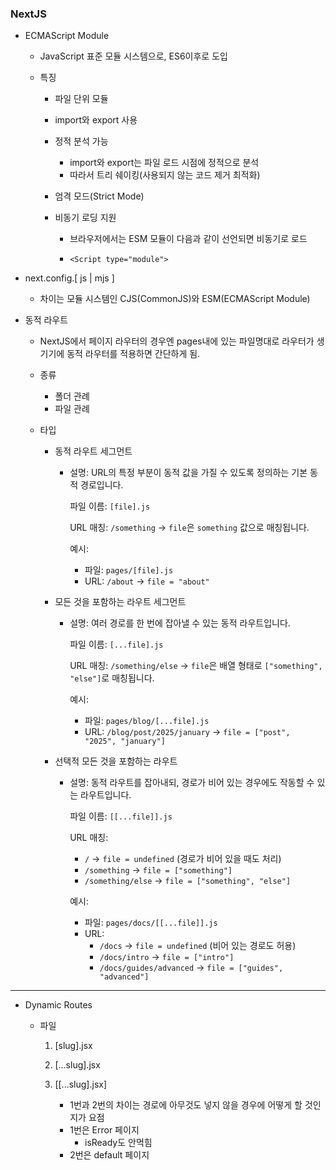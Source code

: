 ### NextJS

- ECMAScript Module

  - JavaScript 표준 모듈 시스템으로, ES6이후로 도입

  - 특징

    - 파일 단위 모듈

    - import와 export 사용

    - 정적 분석 가능

      - import와 export는 파일 로드 시점에 정적으로 분석
      - 따라서 트리 쉐이킹(사용되지 않는 코드 제거 최적화)

    - 엄격 모드(Strict Mode)

    - 비동기 로딩 지원

      - 브라우저에서는 ESM 모듈이 다음과 같이 선언되면 비동기로 로드

      - ```nextjs
        <Script type="module">
        ```

- next.config.[ js | mjs ]

  - 차이는 모듈 시스템인 CJS(CommonJS)와 ESM(ECMAScript Module)

- 동적 라우트

  - NextJS에서 페이지 라우터의 경우엔 pages내에 있는 파일명대로 라우터가 생기기에
    동적 라우터를 적용하면 간단하게 됨.

  - 종류

    - 폴더 관례
    - 파일 관례

  - 타입

    - 동적 라우트 세그먼트

      - 설명: URL의 특정 부분이 동적 값을 가질 수 있도록 정의하는 기본 동적 경로입니다.

        파일 이름: `[file].js`

        URL 매칭: `/something` → `file`은 `something` 값으로 매칭됩니다.

        예시:

        - 파일: `pages/[file].js`
        - URL: `/about` → `file = "about"`

    - 모든 것을 포함하는 라우트 세그먼트

      - 설명: 여러 경로를 한 번에 잡아낼 수 있는 동적 라우트입니다.

        파일 이름: `[...file].js`

        URL 매칭: `/something/else` → `file`은 배열 형태로 `["something", "else"]`로 매칭됩니다.

        예시:

        - 파일: `pages/blog/[...file].js`
        - URL: `/blog/post/2025/january` → `file = ["post", "2025", "january"]`

    - 선택적 모든 것을 포함하는 라우트

      - 설명: 동적 라우트를 잡아내되, 경로가 비어 있는 경우에도 작동할 수 있는 라우트입니다.

        파일 이름: `[[...file]].js`

        URL 매칭:

        - `/` → `file = undefined` (경로가 비어 있을 때도 처리)
        - `/something` → `file = ["something"]`
        - `/something/else` → `file = ["something", "else"]`

        예시:

        - 파일: `pages/docs/[[...file]].js`
        - URL:
          - `/docs` → `file = undefined` (비어 있는 경로도 허용)
          - `/docs/intro` → `file = ["intro"]`
          - `/docs/guides/advanced` → `file = ["guides", "advanced"]`

---



- Dynamic Routes

  - 파일

    1. [slug].jsx 

    2. [...slug].jsx

    3. [[...slug].jsx]
       - 1번과 2번의 차이는 경로에 아무것도 넣지 않을 경우에 어떻게 할 것인지가 요점
       - 1번은 Error 페이지
         - isReady도 안먹힘
       - 2번은 default 페이지





